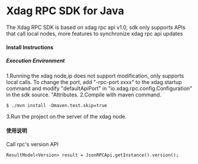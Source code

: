 

# Xdag RPC SDK for Java

The Xdag RPC SDK is based on xdag rpc api v1.0, sdk only supports APIs that call local nodes, more features to synchronize xdag rpc api updates

#### Install Instructions

##### Execution Environment

1.Running the xdag node,ip does not support modification, only supports local calls. To change the port, add "-rpc-port xxxx" to the xdag startup command and modify "defaultApiPort" in "io.xdag.rpc.config.Configuration" in the sdk source. "Attributes.
2.Compile with maven command.

    $ ./mvn install -Dmaven.test.skip=true
  
3.Run the project on the server of the xdag node.

#### 使用说明

Call rpc's version API

    ResultModel<Version> result = JsonRPCApi.getInstance().version();




